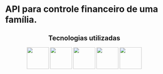 # API para controle financeiro de uma família.

<div style="text-align: center">
<h2> Tecnologias utilizadas</h2>
<img src="https://cdn.jsdelivr.net/gh/devicons/devicon/icons/nodejs/nodejs-original.svg" width="70"/>
<img src="https://cdn.jsdelivr.net/gh/devicons/devicon/icons/javascript/javascript-original.svg" width="70"/>
<img src="https://cdn.jsdelivr.net/gh/devicons/devicon/icons/express/express-original-wordmark.svg" width="70"/>
<img src="https://cdn.jsdelivr.net/gh/devicons/devicon/icons/sequelize/sequelize-plain-wordmark.svg" width="70" />
<img src="https://cdn.jsdelivr.net/gh/devicons/devicon/icons/mysql/mysql-original-wordmark.svg" width="70"/>

</div>